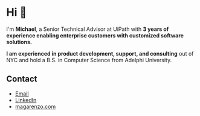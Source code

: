 # Hi 👋

I'm **Michael**, a Senior Technical Advisor at UiPath with **3 years of experience enabling enterprise customers with customized software solutions.**

**I am experienced in product development, support, and consulting** out of NYC and hold a B.S. in Computer Science from Adelphi University.

## Contact

* [Email](mailto:contact@magarenzo.com)
* [LinkedIn](https://linkedin.com/in/magarenzo)
* [magarenzo.com](https://magarenzo.com)
